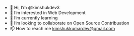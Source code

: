 - 👋 Hi, I’m @kimshukdev3
- 👀 I’m interested in Web Development
- 🌱 I’m currently learning
- 💞️ I’m looking to collaborate on Open Source Contribuation
- 📫 How to reach me kimshukkumardev@gmail.com

<!---
kimshukdev3/kimshukdev3 is a ✨ special ✨ repository because its `README.md` (this file) appears on your GitHub profile.
You can click the Preview link to take a look at your changes.
--->
